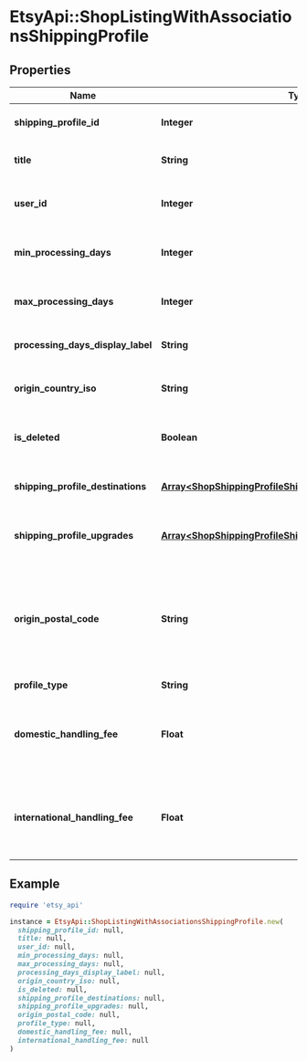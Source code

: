 # EtsyApi::ShopListingWithAssociationsShippingProfile

## Properties

| Name | Type | Description | Notes |
| ---- | ---- | ----------- | ----- |
| **shipping_profile_id** | **Integer** | The numeric ID of the shipping profile. | [optional] |
| **title** | **String** | The name string of this shipping profile. | [optional] |
| **user_id** | **Integer** | The numeric ID for the [user](/documentation/reference#tag/User) who owns the shipping profile. | [optional] |
| **min_processing_days** | **Integer** | The minimum number of days for processing the listing. | [optional] |
| **max_processing_days** | **Integer** | The maximum number of days for processing the listing. | [optional] |
| **processing_days_display_label** | **String** | Translated display label string for processing days. | [optional] |
| **origin_country_iso** | **String** | The ISO code of the country from which the listing ships. | [optional] |
| **is_deleted** | **Boolean** | When true, someone deleted this shipping profile. | [optional] |
| **shipping_profile_destinations** | [**Array&lt;ShopShippingProfileShippingProfileDestinationsInner&gt;**](ShopShippingProfileShippingProfileDestinationsInner.md) | A list of [shipping profile destinations](/documentation/reference/#operation/createShopShippingProfileDestination) available for this shipping profile. | [optional] |
| **shipping_profile_upgrades** | [**Array&lt;ShopShippingProfileShippingProfileUpgradesInner&gt;**](ShopShippingProfileShippingProfileUpgradesInner.md) | A list of [shipping profile upgrades](/documentation/reference/#operation/createShopShippingProfileUpgrade) available for this shipping profile. | [optional] |
| **origin_postal_code** | **String** | The postal code string (not necessarily a number) for the location from which the listing ships. Required if the &#x60;origin_country_iso&#x60; is &#x60;US&#x60; or &#x60;CA&#x60;. | [optional] |
| **profile_type** | **String** |  | [optional] |
| **domestic_handling_fee** | **Float** | The domestic handling fee added to buyer&#39;s shipping total - only available for calculated shipping profiles. | [optional][default to 0] |
| **international_handling_fee** | **Float** | The international handling fee added to buyer&#39;s shipping total - only available for calculated shipping profiles. | [optional][default to 0] |

## Example

```ruby
require 'etsy_api'

instance = EtsyApi::ShopListingWithAssociationsShippingProfile.new(
  shipping_profile_id: null,
  title: null,
  user_id: null,
  min_processing_days: null,
  max_processing_days: null,
  processing_days_display_label: null,
  origin_country_iso: null,
  is_deleted: null,
  shipping_profile_destinations: null,
  shipping_profile_upgrades: null,
  origin_postal_code: null,
  profile_type: null,
  domestic_handling_fee: null,
  international_handling_fee: null
)
```

